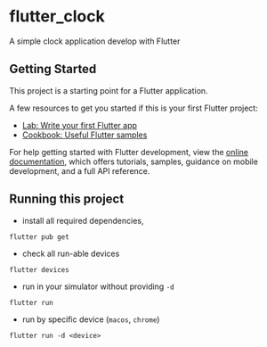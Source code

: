 # flutter_clock

A simple clock application develop with Flutter

## Getting Started

This project is a starting point for a Flutter application.

A few resources to get you started if this is your first Flutter project:

- [Lab: Write your first Flutter app](https://docs.flutter.dev/get-started/codelab)
- [Cookbook: Useful Flutter samples](https://docs.flutter.dev/cookbook)

For help getting started with Flutter development, view the
[online documentation](https://docs.flutter.dev/), which offers tutorials,
samples, guidance on mobile development, and a full API reference.

## Running this project

- install all required dependencies,

```shell
flutter pub get
```

- check all run-able devices

```shell
flutter devices
```

- run in your simulator without providing `-d`

```shell
flutter run
```

- run by specific device (`macos`, `chrome`)

```shell
flutter run -d <device>
```
